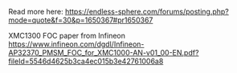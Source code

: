 Read more here: https://endless-sphere.com/forums/posting.php?mode=quote&f=30&p=1650367#pr1650367  

XMC1300 FOC paper from Infineon  
https://www.infineon.com/dgdl/Infineon-AP32370_PMSM_FOC_for_XMC1000-AN-v01_00-EN.pdf?fileId=5546d4625b3ca4ec015b3e42761006a8
